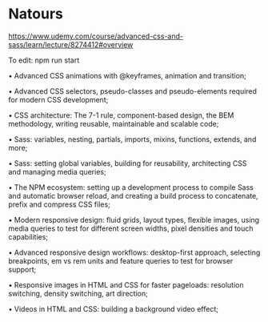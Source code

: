 # Natours
https://www.udemy.com/course/advanced-css-and-sass/learn/lecture/8274412#overview

To edit: npm run start
<!-- run: live-server
run: npm run compile:sass -->

• Advanced CSS animations with @keyframes, animation and transition;

• Advanced CSS selectors, pseudo-classes and pseudo-elements required for modern CSS development;

• CSS architecture: The 7-1 rule, component-based design, the BEM methodology, writing reusable, maintainable and scalable code;

• Sass: variables, nesting, partials, imports, mixins, functions, extends, and more;

• Sass: setting global variables, building for reusability, architecting CSS and managing media queries;

• The NPM ecosystem: setting up a development process to compile Sass and automatic browser reload, and creating a build process to concatenate, prefix and compress CSS files;

• Modern responsive design: fluid grids, layout types, flexible images, using media queries to test for different screen widths, pixel densities and touch capabilities;

• Advanced responsive design workflows: desktop-first approach, selecting breakpoints, em vs rem units and feature queries to test for browser support;

• Responsive images in HTML and CSS for faster pageloads: resolution switching, density switching, art direction;

• Videos in HTML and CSS: building a background video effect;

